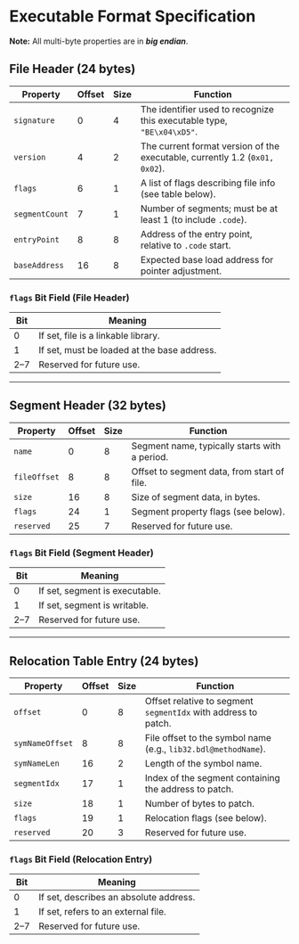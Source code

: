 # Executable Format Specification
**Note:** All multi-byte properties are in ***big endian***.

## File Header (24 bytes)

| Property      | Offset | Size | Function |
|---------------|--------|------|----------|
| `signature`   | 0      | 4    | The identifier used to recognize this executable type, `"BE\x04\xD5"`. |
| `version`     | 4      | 2    | The current format version of the executable, currently 1.2 (`0x01, 0x02`). |
| `flags`       | 6      | 1    | A list of flags describing file info (see table below). |
| `segmentCount`| 7      | 1    | Number of segments; must be at least 1 (to include `.code`). |
| `entryPoint`  | 8      | 8    | Address of the entry point, relative to `.code` start. |
| `baseAddress` | 16     | 8    | Expected base load address for pointer adjustment. |

### `flags` Bit Field (File Header)

| Bit | Meaning |
|-----|---------|
| 0   | If set, file is a linkable library. |
| 1   | If set, must be loaded at the base address. |
| 2–7 | Reserved for future use. |

---

## Segment Header (32 bytes)

| Property     | Offset | Size | Function |
|--------------|--------|------|----------|
| `name`       | 0      | 8    | Segment name, typically starts with a period. |
| `fileOffset` | 8      | 8    | Offset to segment data, from start of file. |
| `size`       | 16     | 8    | Size of segment data, in bytes. |
| `flags`      | 24     | 1    | Segment property flags (see below). |
| `reserved`   | 25     | 7    | Reserved for future use. |

### `flags` Bit Field (Segment Header)

| Bit | Meaning |
|-----|---------|
| 0   | If set, segment is executable. |
| 1   | If set, segment is writable. |
| 2–7 | Reserved for future use. |

---

## Relocation Table Entry (24 bytes)

| Property       | Offset | Size | Function |
|----------------|--------|------|----------|
| `offset`       | 0      | 8    | Offset relative to segment `segmentIdx` with address to patch. |
| `symNameOffset`| 8      | 8    | File offset to the symbol name (e.g., `lib32.bdl@methodName`). |
| `symNameLen`   | 16     | 2    | Length of the symbol name. |
| `segmentIdx`   | 17     | 1    | Index of the segment containing the address to patch. |
| `size`         | 18     | 1    | Number of bytes to patch. |
| `flags`        | 19     | 1    | Relocation flags (see below). |
| `reserved`     | 20     | 3    | Reserved for future use. |

### `flags` Bit Field (Relocation Entry)

| Bit | Meaning |
|-----|---------|
| 0   | If set, describes an absolute address. |
| 1   | If set, refers to an external file. |
| 2–7 | Reserved for future use. |

